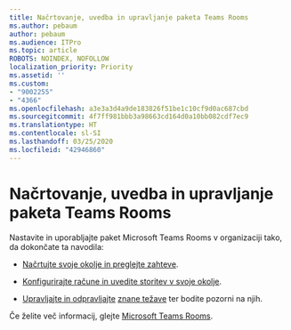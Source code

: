 ```yaml
---
title: Načrtovanje, uvedba in upravljanje paketa Teams Rooms
ms.author: pebaum
author: pebaum
ms.audience: ITPro
ms.topic: article
ROBOTS: NOINDEX, NOFOLLOW
localization_priority: Priority
ms.assetid: ''
ms.custom:
- "9002255"
- "4366"
ms.openlocfilehash: a3e3a3d4a9de183826f51be1c10cf9d0ac687cbd
ms.sourcegitcommit: 4f7ff981bbb3a98663cd164d0a10bb082cdf7ec9
ms.translationtype: HT
ms.contentlocale: sl-SI
ms.lasthandoff: 03/25/2020
ms.locfileid: "42946860"
---
```

# <a name="plan-deploy-and-manage-teams-rooms"></a>Načrtovanje, uvedba in upravljanje paketa Teams Rooms

Nastavite in uporabljajte paket Microsoft Teams Rooms v organizaciji tako, da dokončate ta navodila: 

- [Načrtujte svoje okolje in preglejte zahteve](https://docs.microsoft.com/microsoftteams/rooms/rooms-plan).

- [Konfigurirajte račune in uvedite storitev v svoje okolje](https://docs.microsoft.com/microsoftteams/rooms/rooms-deploy).

- [Upravljajte in odpravljajte](https://docs.microsoft.com/microsoftteams/rooms/rooms-manage#troubleshooting) [znane težave](https://docs.microsoft.com/microsoftteams/rooms/known-issues) ter bodite pozorni na njih. 

Če želite več informacij, glejte [Microsoft Teams Rooms](https://docs.microsoft.com/microsoftteams/rooms/).
